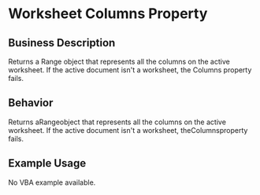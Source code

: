 # Worksheet Columns Property

## Business Description
Returns a Range object that represents all the columns on the active worksheet. If the active document isn't a worksheet, the Columns property fails.

## Behavior
Returns aRangeobject that represents all the columns on the active worksheet. If the active document isn't a worksheet, theColumnsproperty fails.

## Example Usage
No VBA example available.